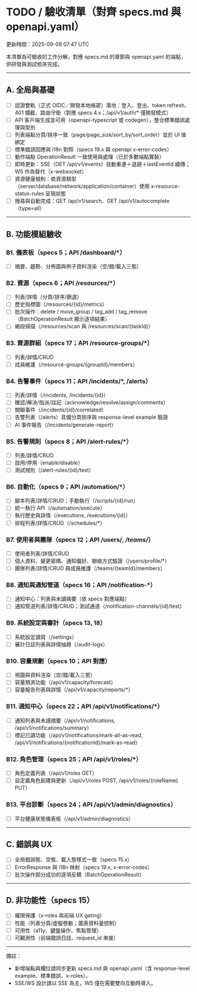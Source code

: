 # TODO / 驗收清單（對齊 specs.md 與 openapi.yaml）

更新時間：2025-09-08 07:47 UTC

本清單為可驗收的工作分解，對應 specs.md 的章節與 openapi.yaml 的端點，供研發與測試依序完成。

---

## A. 全局與基礎
- [ ] 認證雙軌（正式 OIDC／開發本地帳密）落地：登入、登出、token refresh、401 攔截、路由守衛（對應 specs 4.x；/api/v1/auth/* 僅開發模式）
- [ ] API 客戶端生成並可用（openapi-typescript 或 codegen），整合標準錯誤處理與型別
- [ ] 列表端點分頁/排序一致（page/page_size/sort_by/sort_order）並於 UI 值綁定
- [ ] 標準錯誤回應與 i18n 對照（specs 19.x 與 openapi x-error-codes）
- [ ] 動作端點 OperationResult 一致使用與處理（已於多數端點實裝）
- [ ] 即時更新：SSE（GET /api/v1/events）自動重連＋退避＋lastEventId 續傳；WS 作為替代（x-websocket）
- [ ] 資源健康規則：依資源類型（server/database/network/application/container）使用 x-resource-status-rules 呈現狀態
- [ ] 搜尋與自動完成：GET /api/v1/search、GET /api/v1/autocomplete（type=all）

---

## B. 功能模組驗收

### B1. 儀表板（specs 5；API /dashboard/*）
- [ ] 摘要、趨勢、分佈圖與例子資料渲染（空/錯/載入三態）

### B2. 資源（specs 6；API /resources/*）
- [ ] 列表/詳情（分頁/排序/篩選）
- [ ] 歷史指標圖（/resources/{id}/metrics）
- [ ] 批次操作：delete / move_group / tag_add / tag_remove（BatchOperationResult 顯示逐項結果）
- [ ] 網段掃描（/resources/scan 與 /resources/scan/{taskId}）

### B3. 資源群組（specs 17；API /resource-groups/*）
- [ ] 列表/詳情/CRUD
- [ ] 成員維護（/resource-groups/{groupId}/members）

### B4. 告警事件（specs 11；API /incidents/*, /alerts）
- [ ] 列表/詳情（/incidents, /incidents/{id}）
- [ ] 確認/解決/指派/註記（acknowledge/resolve/assign/comments）
- [ ] 關聯事件（/incidents/{id}/correlated）
- [ ] 告警列表（/alerts）具備分頁排序與 response-level example 驗證
- [ ] AI 事件報告（/incidents/generate-report）

### B5. 告警規則（specs 8；API /alert-rules/*）
- [ ] 列表/詳情/CRUD
- [ ] 啟用/停用（enable/disable）
- [ ] 測試規則（/alert-rules/{id}/test）

### B6. 自動化（specs 9；API /automation/*）
- [ ] 腳本列表/詳情/CRUD；手動執行（/scripts/{id}/run）
- [ ] 統一執行 API（/automation/execute）
- [ ] 執行歷史與詳情（/executions, /executions/{id}）
- [ ] 排程列表/詳情/CRUD（/schedules/*）

### B7. 使用者與團隊（specs 12；API /users/*, /teams/*）
- [ ] 使用者列表/詳情/CRUD
- [ ] 個人資料、變更密碼、通知偏好、聯絡方式驗證（/users/profile/*）
- [ ] 團隊列表/詳情/CRUD 與成員維護（/teams/{teamId}/members）

### B8. 通知與通知管道（specs 16；API /notification-*）
- [ ] 通知中心：列表與未讀摘要（依 specs 對應端點）
- [ ] 通知管道列表/詳情/CRUD；測試通道（/notification-channels/{id}/test）

### B9. 系統設定與審計（specs 13, 18）
- [ ] 系統設定讀寫（/settings）
- [ ] 審計日誌列表與詳情抽屜（/audit-logs）

### B10. 容量規劃（specs 10；API 對應）
- [ ] 視圖與資料渲染（空/錯/載入三態）
- [ ] 容量預測功能（/api/v1/capacity/forecast）
- [ ] 容量報告列表與詳情（/api/v1/capacity/reports/*）

### B11. 通知中心（specs 22；API /api/v1/notifications/*）
- [ ] 通知列表與未讀摘要（/api/v1/notifications, /api/v1/notifications/summary）
- [ ] 標記已讀功能（/api/v1/notifications/mark-all-as-read, /api/v1/notifications/{notificationId}/mark-as-read）

### B12. 角色管理（specs 25；API /api/v1/roles/*）
- [ ] 角色定義列表（/api/v1/roles GET）
- [ ] 自定義角色創建與更新（/api/v1/roles POST, /api/v1/roles/{roleName} PUT）

### B13. 平台診斷（specs 24；API /api/v1/admin/diagnostics）
- [ ] 平台健康狀態儀表板（/api/v1/admin/diagnostics）

---

## C. 錯誤與 UX
- [ ] 全局錯誤態、空態、載入態樣式一致（specs 15.x）
- [ ] ErrorResponse 與 i18n 映射（specs 19.x, x-error-codes）
- [ ] 批次操作部分成功的逐項反饋（BatchOperationResult）

---

## D. 非功能性（specs 15）
- [ ] 權限保護（x-roles 與前端 UX gating）
- [ ] 性能（列表分頁/虛擬卷動；圖表資料量控制）
- [ ] 可用性（a11y、鍵盤操作、焦點管理）
- [ ] 可觀測性（前端錯誤日誌、request_id 串接）

---

備註：
- 新增端點與欄位請同步更新 specs.md 與 openapi.yaml（含 response-level example、標準錯誤、x-roles）。
- SSE/WS 設計請以 SSE 為主，WS 僅在需要雙向互動時導入。